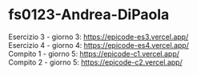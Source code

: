 # fs0123-Andrea-DiPaola

Esercizio 3 - giorno 3: https://epicode-es3.vercel.app/<br>
Esercizio 4 - giorno 4: https://epicode-es4.vercel.app/<br>
Compito 1 - giorno 5: https://epicode-c1.vercel.app/<br>
Compito 2 - giorno 5: https://epicode-c2.vercel.app/